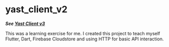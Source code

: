 # yast_client_v2

***See [Yast Client v3](https://github.com/symedley/yast_client_v3)***

This was a learning exercise for me. I created this project to teach myself Flutter, Dart, Firebase Cloudstore and using HTTP for basic API interaction.
